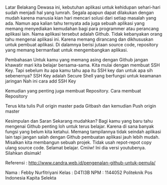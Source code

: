 Latar Belakang
           Dewasa ini, kebutuhan aplikasi untuk kehidupan sehari-hari sudah menjadi hal yang lumrah. Segala apapun dapat dilakukan dengan mudah karena manusia kian hari mencari solusi dari setiap masalah yang ada. Namun apa kalian tahu ternyata ada juga sebuah aplikasi yang memang menyediakan kemudahan bagi para programmer atau perancang aplikasi lain. Nama aplikasi tersebut adalah Github. Tidak kebanyakan orang tahu mengenai aplikasi ini. Karena memang dirancang dan dikhususkan untuk pembuat aplikasi. Di dalamnya berisi jutaan source code, repository yang memang bermanfaat untuk mengembangkan aplikasi.

Pembahasan
                Untuk kamu yang memang asing dengan Github jangan khawatir mari kita belajar bersama-sama. Kita mulai dengan membuat SSH Key. Tapi sebelum itu apa kamu tahu apa itu SSH key dan untuk apa sih sebenernya?
                SSH Key adalah Secure Shell yang berfungsi untuk keamanan jaringan
Nah ini cara add SSH Key


Kemudian yang penting juga membuat Repository. 
Cara membuat Repository


Terus kita tulis Pull origin master pada Gitbash dan kemudian Push origin master

Kesimpulan dan Saran
                Sekarang mudahkan? Bagi kamu yang baru tahu mengenai Github penting loh untuk terus belajar. Karena di sana banyak fungsi yang belum kita ketahui. Memang tampilannya tidak seindah aplikasi lain tapi jangan salah dengan Github pembuatan aplikasi jauh lebih mudah. Misalkan kita membangun sebuah projek. Tidak usah repot-repot copy ulang source code. Selamat belajar. Cmiiw!
Ini dia versi youtubenya. Silahkan disimak!




Referensi : http://www.candra.web.id/pengenalan-github-untuk-pemula/

Nama : Febby Nurfitriyani
Kelas : D4TI3B
NPM : 1144052
Politeknik Pos Indonesia
Kapita Selekta
